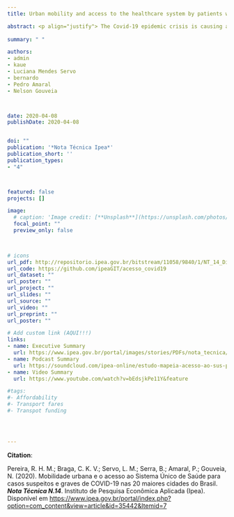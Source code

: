 ```yaml
---
title: Urban mobility and access to the healthcare system by patients with suspected and severe cases of COVID-19 in the 20 largest cities of Brazil [PORT]

abstract: <p align="justify"> The Covid-19 epidemic crisis is causing a rapid growth in the number of hospitalizations for severe acute respiratory syndrome (SARS) in Brazil. According to recent studies, this could soon overload the country's public health system (SUS). As of this writing, most of the confirmed cases of Covid-19 are concentrated in the country's largest cities, where the spread of the disease is at a rapid pace and affecting a growing number of people in disadvantaged communities. In this policy report, we analyze accessibility to healthcare services in Brazil's 20 largest cities. The research focuses on how easily patients with suspected and severe cases of COVID-19 could reach public health facilities. The study has two purposes (1) In the first half of the report we estimate how many vulnerable people (low-income above 50 years old) leave in areas with poor access to healthcare facilities that could either screen suspected cases of Covid-19 or provide hospitalization of severe cases with the support of ICU beds and mechanical ventilators. (2) In the second half, we estimate the ratio between the number of ICU beds and mechanical ventilators available at each hospital and the population living withing its catchment area. These two analyses combined provide actionable information to local authorities. The study puts disadvantaged communities with poor access to health services on the map, indicating in which neighborhoods local authorities could build makeshift hospitals or develop strategies via pre-hospital care with mobile units or through the work of health community agents. This research also helps local authorities identify which hospitals could more likely struggle with the rising demand for hospitalizations, and hence would need investments to expand capacity.</p>
  
summary: " "

authors:
- admin
- kaue
- Luciana Mendes Servo
- bernardo
- Pedro Amaral
- Nelson Gouveia



date: 2020-04-08
publishDate: 2020-04-08


doi: ""
publication: '*Nota Técnica Ipea*'
publication_short: ''
publication_types:
- "4"



featured: false
projects: []

image:
  # caption: 'Image credit: [**Unsplash**](https://unsplash.com/photos/jdD8gXaTZsc)'
  focal_point: ""
  preview_only: false


  
# icons
url_pdf: http://repositorio.ipea.gov.br/bitstream/11058/9840/1/NT_14_Dirur_Mobilidade%20urbana%20e%20o%20acesso%20ao%20Sistema%20%c3%9anico%20de%20Sa%c3%bade.pdf
url_code: https://github.com/ipeaGIT/acesso_covid19
url_dataset: ""
url_poster: ""
url_project: ""
url_slides: ""
url_source: ""
url_video: ""
url_preprint: ""
url_poster: ""

# Add custom link (AQUI!!!)
links:
- name: Executive Summary
  url: https://www.ipea.gov.br/portal/images/stories/PDFs/nota_tecnica/200409_nota_tecnica_sumex_14.pdf
- name: Podcast Summary
  url: https://soundcloud.com/ipea-online/estudo-mapeia-acesso-ao-sus-para-pacientes-mais-vulneraveis-ao-novo-coronavirus
- name: Video Summary
  url: https://www.youtube.com/watch?v=bEdsjkPe11Y&feature

#tags:
#- Affordability
#- Transport fares
#- Transpot funding




---
```


__Citation__:

Pereira, R. H. M.; Braga, C. K. V.; Servo, L. M.; Serra, B.; Amaral, P.; Gouveia, N. (2020). Mobilidade urbana e o acesso ao Sistema Único de Saúde para casos suspeitos e graves de COVID-19 nas 20 maiores cidades do Brasil. ***Nota Técnica N.14***. Instituto de Pesquisa Econômica Aplicada (Ipea). Disponível em https://www.ipea.gov.br/portal/index.php?option=com_content&view=article&id=35442&Itemid=7
